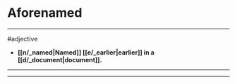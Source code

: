 # Aforenamed
---
#adjective
- **[[n/_named|Named]] [[e/_earlier|earlier]] in a [[d/_document|document]].**
---
---
